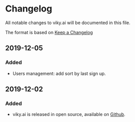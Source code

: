 # Changelog

All notable changes to viky.ai will be documented in this file.

The format is based on [Keep a Changelog](https://keepachangelog.com/en/1.1.0/)


## 2019-12-05

### Added

- Users management: add sort by last sign up.

## 2019-12-02

### Added

- viky.ai is released in open source, available on [Github](https://github.com/viky-ai/viky-ai).

